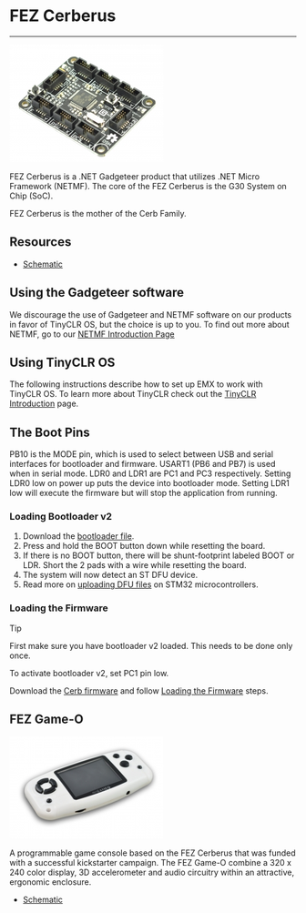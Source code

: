 # FEZ Cerberus
---
![FEZ Cerberus](images/fez_cerberus.jpg)

FEZ Cerberus is a .NET Gadgeteer product that utilizes .NET Micro Framework (NETMF). The core of the FEZ Cerberus is the G30 System on Chip (SoC).

FEZ Cerberus is the mother of the Cerb Family.

## Resources
* [Schematic](http://files.ghielectronics.com/downloads/Schematics/FEZ/FEZ%20Cerberus%20Schematic.pdf)

## Using the Gadgeteer software
We discourage the use of Gadgeteer and NETMF software on our products in favor of TinyCLR OS, but the choice is up to you. To find out more about NETMF, go to our [NETMF Introduction Page](../../../software/netmf/intro.md)

## Using TinyCLR OS
The following instructions describe how to set up EMX to work with TinyCLR OS. To learn more about TinyCLR check out the [TinyCLR Introduction](../../../software/tinyclr/intro.md) page.

## The Boot Pins
PB10 is the MODE pin, which is used to select between USB and serial interfaces for bootloader and firmware. USART1 (PB6 and PB7) is used when in serial mode.
LDR0 and LDR1 are PC1 and PC3 respectively. Setting LDR0 low on power up puts the device into bootloader mode. Setting LDR1 low will execute the firmware but will stop the application from running.

### Loading Bootloader v2
1. Download the [bootloader file](../../../software/tinyclr/loaders/ghi_bootloader.md#cerb).
2. Press and hold the BOOT button down while resetting the board. 
3. If there is no BOOT button, there will be shunt-footprint labeled BOOT or LDR. Short the 2 pads with a wire while resetting the board.
4. The system will now detect an ST DFU device.
5. Read more on [uploading DFU files](../../../software/tinyclr/loaders/stm32_bootloader.md#uploading-dfu-files) on STM32 microcontrollers.

### Loading the Firmware

> [!Tip]
> First make sure you have bootloader v2 loaded. This needs to be done only once.

To activate bootloader v2, set PC1 pin low.

Download the [Cerb firmware](../../../software/tinyclr/downloads.md#cerb) and follow [Loading the Firmware](../../../software/tinyclr/loaders/ghi_bootloader.md#loading-the-firmware) steps.

## FEZ Game-O
![FEZ Game-O](images/fez_gameo.jpg)

A programmable game console based on the FEZ Cerberus that was funded with a successful kickstarter campaign. The FEZ Game-O combine a 320 x 240 color display, 3D accelerometer and audio circuitry within an attractive, ergonomic enclosure.

* [Schematic](http://files.ghielectronics.com/downloads/Schematics/FEZ/FEZ%20GameO%20Schematic.pdf)
